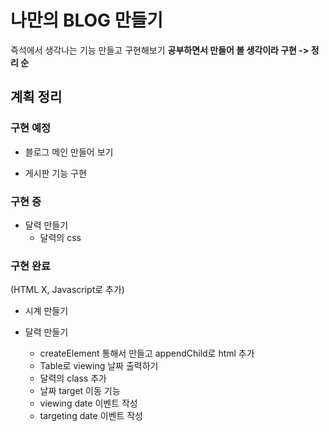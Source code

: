# 나만의 BLOG 만들기

즉석에서 생각나는 기능 만들고 구현해보기
**공부하면서 만들어 볼 생각이라 구현 -> 정리 순**

## 계획 정리

### 구현 예정

* 블로그 메인 만들어 보기

* 게시판 기능 구현

### 구현 중

* 달력 만들기
    - 달력의 css

### 구현 완료

(HTML X, Javascript로 추가)

* 시계 만들기

* 달력 만들기
    - createElement 통해서 만들고 appendChild로 html 추가
    - Table로 viewing 날짜 출력하기
    - 달력의 class 추가
    - 날짜 target 이동 기능
    - viewing date 이벤트 작성
    - targeting date 이벤트 작성
